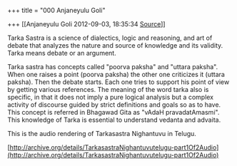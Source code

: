 +++
title = "000 Anjaneyulu Goli"

+++
[[Anjaneyulu Goli	2012-09-03, 18:35:34 [Source](https://groups.google.com/g/bvparishat/c/aGGL-uaD_E0)]]



Tarka Sastra is a science of dialectics, logic and reasoning, and art of debate that analyzes the nature and source of knowledge and its validity. Tarka means debate or an argument.  
  
Tarka sastra has concepts called "poorva paksha" and "uttara paksha". When one raises a point (poorva paksha) the other one criticizes it (uttara paksha). Then the debate starts. Each one tries to support his point of view by getting various references. The meaning of the word tarka also is specific, in that it does not imply a pure logical analysis but a complex activity of discourse guided by strict definitions and goals so as to have. This concept is referred in Bhagawad Gita as "vAdaH pravadatAmasmi". This knowledge of Tarka is essential to understand vedanta and advaita.  
  
This is the audio rendering of Tarkasastra Nighantuvu in Telugu.  
  
[http://archive.org/details/TarkasastraNighantuvutelugu-part1Of2Audio](http://archive.org/details/TarkasastraNighantuvutelugu-part1Of2Audio)  

